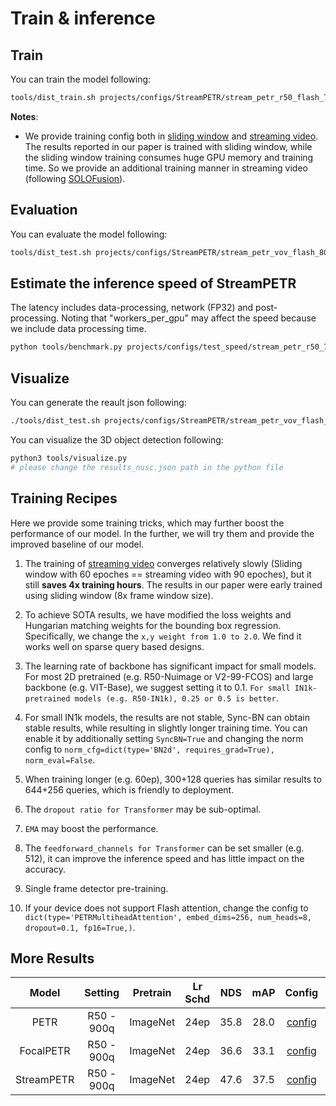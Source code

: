 # Train & inference
## Train
You can train the model following:

```bash
tools/dist_train.sh projects/configs/StreamPETR/stream_petr_r50_flash_704_bs2_seq_24e.py 8 --work-dir work_dirs/stream_petr_r50_flash_704_bs2_seq_24e/
```

**Notes**: 
- We provide training config both in [sliding window](../projects/configs/StreamPETR/stream_petr_r50_flash_704_bs1_8key_2grad_24e.py) and [streaming video](../projects/configs/StreamPETR/stream_petr_r50_flash_704_bs2_seq_24e.py). The results reported in our paper is trained with sliding window, while the sliding window training consumes huge GPU memory and training time. So we provide an additional training manner in streaming video (following [SOLOFusion](https://github.com/Divadi/SOLOFusion)). 

## Evaluation
You can evaluate the model following:
```bash
tools/dist_test.sh projects/configs/StreamPETR/stream_petr_vov_flash_800_bs2_seq_24e.py work_dirs/stream_petr_vov_flash_800_bs2_seq_24e/latest.pth 8 --eval bbox
```

## Estimate the inference speed of StreamPETR
The latency includes data-processing, network (FP32) and post-processing. Noting that \"workers_per_gpu\" may affect the speed because we include data processing time.
```bash
python tools/benchmark.py projects/configs/test_speed/stream_petr_r50_704_bs2_seq_428q_nui_speed_test.py
```

## Visualize
You can generate the reault json following:
```bash
./tools/dist_test.sh projects/configs/StreamPETR/stream_petr_vov_flash_800_bs2_seq_24e.py work_dirs/stream_petr_vov_flash_800_bs2_seq_24e/latest.pth 8 --format-only
```
You can visualize the 3D object detection following:
```bash
python3 tools/visualize.py
# please change the results_nusc.json path in the python file
```

## Training Recipes
Here we provide some training tricks, which may further boost the performance of our model. In the further, we will try them and provide the improved baseline of our model.
1. The training of [streaming video](../projects/configs/StreamPETR/stream_petr_r50_flash_704_bs2_seq_24e.py) converges relatively slowly (Sliding window with 60 epoches == streaming video with 90 epoches), but it still **saves 4x training hours**. The results in our paper were early trained using sliding window (8x frame window size).

2. To achieve SOTA results, we have modified the loss weights and Hungarian matching weights for the bounding box regression. Specifically, we change the `x,y weight from 1.0 to 2.0`. We find it works well on sparse query based designs.
3. The learning rate of backbone has significant impact for small models. For most 2D pretrained (e.g. R50-Nuimage or V2-99-FCOS) and large backbone (e.g. VIT-Base), we suggest setting it to 0.1. `For small IN1k-pretrained models (e.g. R50-IN1k), 0.25 or 0.5 is better`.
4. For small IN1k models, the results are not stable, Sync-BN can obtain stable results, while resulting in slightly longer training time. You can enable it by additionally setting `SyncBN=True` and changing the norm config to      `norm_cfg=dict(type='BN2d', requires_grad=True),
norm_eval=False`.
5. When training longer (e.g. 60ep), 300+128 queries has similar results to 644+256 queries, which is friendly to deployment.
6. The `dropout ratio for Transformer` may be sub-optimal.
7. `EMA` may boost the performance.
8. The `feedforward_channels for Transformer` can be set smaller (e.g. 512), it can improve the inference speed and has little impact on the accuracy.
9. Single frame detector pre-training.
10. If your device does not support Flash attention, change the config to `dict(type='PETRMultiheadAttention',
          embed_dims=256,
          num_heads=8,
          dropout=0.1,
          fp16=True,)`.
## More Results
| Model | Setting |Pretrain| Lr Schd | NDS| mAP| Config | Download |
| :---: | :---: | :---: | :---: | :---:|:---:| :---: | :---: |
|PETR| R50 - 900q | ImageNet | 24ep | 35.8 | 28.0 |[config](../projects/configs/PETRv1/petrv1_r50_flash_704_24e.py) |[log](https://github.com/exiawsh/storage/releases/download/v1.0/petrv1_r50_flash_704_24e.log)|
|FocalPETR| R50 - 900q | ImageNet | 24ep | 36.6| 33.1 |[config](../projects/configs/PETRv1/focal_petrv1_r50_flash_704_24e.py) |[log](https://github.com/exiawsh/storage/releases/download/v1.0/focal_petrv1_r50_flash_704_24e.log)|
|StreamPETR| R50 - 900q | ImageNet | 24ep | 47.6 | 37.5 |[config](../projects/configs/StreamPETR/stream_petr_r50_flash_704_bs2_seq_24e.py) |[log](https://github.com/exiawsh/storage/releases/download/v1.0/stream_petr_r50_flash_704_bs2_seq_24e.log)|